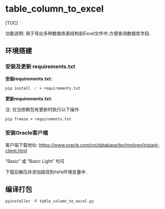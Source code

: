 # table_column_to_excel

[TOC]

功能说明:
用于导出多种数据库表结构到Excel文件中.方便查询数据库字段.

## 环境搭建
### 安装及更新 requirements.txt
**安装requirements.txt:**
```cmd
pip install -r > requirements.txt
```
**更新requirements.txt:**

注: 仅当依赖包有更新时执行以下操作
```cmd
pip freeze > requirements.txt
```

### 安装Oracle客户端

客户端下载地址:
https://www.oracle.com/cn/database/technology/instant-client.html

“Basic” 或 “Basic Light” 均可

下载后解压并添加路径到`PATH`环境变量中.

## 编译打包
```powershell
pyinstaller -F table_column_to_excel.py
```